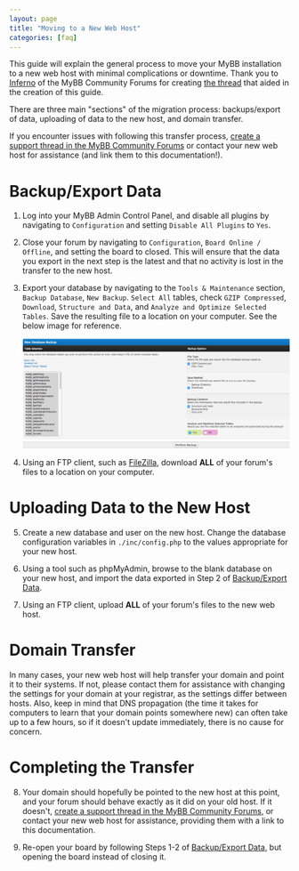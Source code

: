 ```yaml
---
layout: page
title: "Moving to a New Web Host"
categories: [faq]
---
```


This guide will explain the general process to move your MyBB installation to a new web host with minimal complications or downtime. Thank you to [Inferno](https://community.mybb.com/user-12365.html) of the MyBB Community Forums for creating [the thread](https://community.mybb.com/thread-27771.html) that aided in the creation of this guide.

There are three main "sections" of the migration process: backups/export of data, uploading of data to the new host, and domain transfer.

If you encounter issues with following this transfer process, [create a support thread in the MyBB Community Forums](https://community.mybb.com/newthread.php?fid=176) or contact your new web host for assistance (and link them to this documentation!).

# Backup/Export Data

1. Log into your MyBB Admin Control Panel, and disable all plugins by navigating to `Configuration` and setting `Disable All Plugins` to `Yes`.

2. Close your forum by navigating to `Configuration`, `Board Online / Offline`, and setting the board to closed. This will ensure that the data you export in the next step is the latest and that no activity is lost in the transfer to the new host.

3. Export your database by navigating to the `Tools & Maintenance` section, `Backup Database`, `New Backup`. `Select All` tables, check `GZIP Compressed`, `Download`, `Structure and Data`, and `Analyze and Optimize Selected Tables`. Save the resulting file to a location on your computer. See the below image for reference.

	![Exporting database backup from MyBB Admin Control Panel](/assets/images/faq/backupdb-export.png)

4. Using an FTP client, such as [FileZilla](https://filezilla-project.org/download.php?show_all=1), download **ALL** of your forum's files to a location on your computer.

# Uploading Data to the New Host

5. Create a new database and user on the new host. Change the database configuration variables in `./inc/config.php` to the values appropriate for your new host.

6. Using a tool such as phpMyAdmin, browse to the blank database on your new host, and import the data exported in Step 2 of [Backup/Export Data](#backup-export-data).

7. Using an FTP client, upload **ALL** of your forum's files to the new web host.

# Domain Transfer

In many cases, your new web host will help transfer your domain and point it to their systems. If not, please contact them for assistance with changing the settings for your domain at your registrar, as the settings differ between hosts. Also, keep in mind that DNS propagation (the time it takes for computers to learn that your domain points somewhere new) can often take up to a few hours, so if it doesn't update immediately, there is no cause for concern.

# Completing the Transfer

8. Your domain should hopefully be pointed to the new host at this point, and your forum should behave exactly as it did on your old host. If it doesn't, [create a support thread in the MyBB Community Forums](https://community.mybb.com/newthread.php?fid=176), or contact your new web host for assistance, providing them with a link to this documentation.

9. Re-open your board by following Steps 1-2 of [Backup/Export Data](#backup-export-data), but opening the board instead of closing it.
